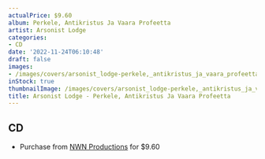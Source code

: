 ```yaml
---
actualPrice: $9.60
album: Perkele, Antikristus Ja Vaara Profeetta
artist: Arsonist Lodge
categories:
- CD
date: '2022-11-24T06:10:48'
draft: false
images:
- /images/covers/arsonist_lodge-perkele,_antikristus_ja_vaara_profeetta.jpg
inStock: true
thumbnailImage: /images/covers/arsonist_lodge-perkele,_antikristus_ja_vaara_profeetta-thumb.jpg
title: Arsonist Lodge - Perkele, Antikristus Ja Vaara Profeetta
---
```


## CD
* Purchase from [NWN Productions](http://shop.nwnprod.com/index.php?route=product/product&path=93&product_id=28906&sort=pd.name&order=ASC) for $9.60
